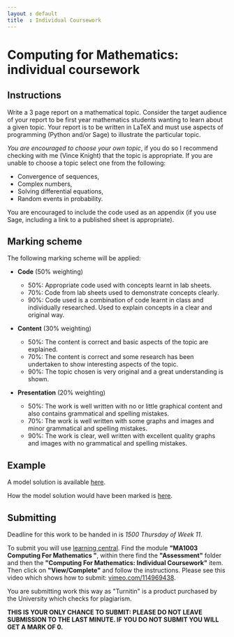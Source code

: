```yaml
---
layout : default
title  : Individual Coursework
---
```

# Computing for Mathematics: individual coursework

## Instructions

Write a 3 page report on a mathematical topic. Consider the target audience of your report to be first year mathematics students wanting to learn about a given topic. Your report is to be written in LaTeX and must use aspects of programming (Python and/or Sage) to illustrate the particular topic.

*You are encouraged to choose your own topic*, if you do so I recommend checking with me (Vince Knight) that the topic is appropriate. If you are unable to choose a topic select one from the following:

- Convergence of sequences,
- Complex numbers,
- Solving differential equations,
- Random events in probability.

You are encouraged to include the code used as an appendix (if you use Sage, including a link to a published sheet is appropriate).

## Marking scheme

The following marking scheme will be applied:

- **Code** (50% weighting)
    - 50%: Appropriate code used with concepts learnt in lab sheets.
    - 70%: Code from lab sheets used to demonstrate concepts clearly.
    - 90%: Code used is a combination of code learnt in class and individually researched. Used to explain concepts in a clear and original way.

- **Content** (30% weighting)
    - 50%: The content is correct and basic aspects of the topic are explained.
    - 70%: The content is correct and some research has been undertaken to show interesting aspects of the topic.
    - 90%: The topic chosen is very original and a great understanding is shown.

- **Presentation** (20% weighting)
    - 50%: The work is well written with no or little graphical content and also contains grammatical and spelling mistakes.
    - 70%: The work is well written with some graphs and images and minor grammatical and spelling mistakes.
    - 90%: The work is clear, well written with excellent quality graphs and images with no grammatical and spelling mistakes.


## Example

A model solution is available [here](http://goo.gl/ly8fdG).

How the model solution would have been marked is [here](https://www.writelatex.com/read/qcjzqvbrmsfq).


## Submitting

Deadline for this work to be handed in is *1500 Thursday of Week 11*.

To submit you will use [learning central](https://learningcentral.cf.ac.uk).
Find the module **"MA1003 Computing For Mathematics "**, within there find the
**"Assessment"** folder and then the **"Computing For Mathematics: Individual
Coursework"** item. Then click on **"View/Complete"** and follow the
instructions. Please see this video which shows how to submit:
[vimeo.com/114969438](https://vimeo.com/114969438).

You are submitting work this way as "Turnitin" is a product purchased by the
University which checks for plagiarism.

**THIS IS YOUR ONLY CHANCE TO SUBMIT: PLEASE DO NOT LEAVE SUBMISSION TO THE LAST
MINUTE. IF YOU DO NOT SUBMIT YOU WILL GET A MARK OF 0.**
